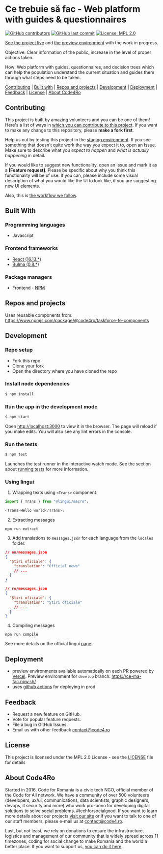 # Ce trebuie să fac - Web platform with guides & questionnaires

[![GitHub contributors](https://img.shields.io/github/contributors/code4romania/ce-ma-fac.svg?style=for-the-badge)](https://github.com/code4romania/ce-ma-fac/graphs/contributors) [![GitHub last commit](https://img.shields.io/github/last-commit/code4romania/ce-ma-fac.svg?style=for-the-badge)](https://github.com/code4romania/ce-ma-fac/commits/master) [![License: MPL 2.0](https://img.shields.io/badge/license-MPL%202.0-brightgreen.svg?style=for-the-badge)](https://opensource.org/licenses/MPL-2.0)

[See the project live](https://cetrebuiesafac.ro/) and [the preview environment](https://ce-ma-fac.now.sh/) with the work in progress.

Objective: Clear information of the public, increase in the level of proper actions taken.

How: Web platform with guides, questionnaires, and decision trees which can help the population understand the current situation and guides them through what steps need to be taken.

[Contributing](#contributing) | [Built with](#built-with) | [Repos and projects](#repos-and-projects) | [Development](#development) | [Deployment](#deployment) | [Feedback](#feedback) | [License](#license) | [About Code4Ro](#about-code4ro)

## Contributing

This project is built by amazing volunteers and you can be one of them! Here's a list of ways in [which you can contribute to this project](https://github.com/code4romania/.github/blob/master/CONTRIBUTING.md). If you want to make any change to this repository, please **make a fork first**.

Help us out by testing this project in the [staging environment](https://ce-ma-fac-git-develop.code4romania.now.sh). If you see something that doesn't quite work the way you expect it to, open an Issue. Make sure to describe what you _expect to happen_ and _what is actually happening_ in detail.

If you would like to suggest new functionality, open an Issue and mark it as a **[Feature request]**. Please be specific about why you think this functionality will be of use. If you can, please include some visual description of what you would like the UI to look like, if you are suggesting new UI elements.

Also, this is [the workflow we follow](https://github.com/code4romania/.github/blob/master/WORKFLOW.md).

## Built With

### Programming languages

- Javascript

### Frontend frameworks

- [React (16.13.\*)](https://reactjs.org/)
- [Bulma (0.8.\*)](https://bulma.io/)

### Package managers

- Frontend - [NPM](https://docs.npmjs.com/)

## Repos and projects

Uses reusable components from: https://www.npmjs.com/package/@code4ro/taskforce-fe-components

## Development

### Repo setup

- Fork this repo
- Clone your fork
- Open the directory where you have cloned the repo

### Install node dependencies

```sh
$ npm install
```

### Run the app in the development mode

```sh
$ npm start
```

Open [http://localhost:3000](http://localhost:3000) to view it in the browser. The page will reload if you make edits. You will also see any lint errors in the console.

### Run the tests

```sh
$ npm test
```

Launches the test runner in the interactive watch mode. See the section about [running tests](https://facebook.github.io/create-react-app/docs/running-tests) for more information.

### Using lingui

1. Wrapping texts using `<Trans>` component.

```js
import { Trans } from "@lingui/macro";

<Trans>Hello world</Trans>;
```

2. Extracting messages

`npm run extract`

3. Add translations to `messages.json` for each language from the `locales` folder.

```json
// en/messages.json
{
  "Știri oficiale": {
    "translation": "Official news"
    // ...
  }
}

// ro/messages.json
{
  "Știri oficiale": {
    "translation": "Știri oficiale"
    // ...
  }
}
```

4. Compiling messages

`npm run compile`

See more details on the official lingui [page](https://lingui.js.org/tutorials/react.html)

## Deployment

- preview environments available automatically on each PR powered by [Vercel](https://vercel.com/). Preview environment for `develop` branch: https://ce-ma-fac.now.sh/
- uses [github actions](https://github.com/features/actions) for deploying in prod

## Feedback

- Request a new feature on GitHub.
- Vote for popular feature requests.
- File a bug in GitHub Issues.
- Email us with other feedback contact@code4.ro

## License

This project is licensed under the MPL 2.0 License - see the [LICENSE](LICENSE) file for details

## About Code4Ro

Started in 2016, Code for Romania is a civic tech NGO, official member of the Code for All network. We have a community of over 500 volunteers (developers, ux/ui, communications, data scientists, graphic designers, devops, it security and more) who work pro-bono for developing digital solutions to solve social problems. #techforsocialgood. If you want to learn more details about our projects [visit our site](https://www.code4.ro/en/) or if you want to talk to one of our staff members, please e-mail us at contact@code4.ro.

Last, but not least, we rely on donations to ensure the infrastructure, logistics and management of our community that is widely spread across 11 timezones, coding for social change to make Romania and the world a better place. If you want to support us, [you can do it here](https://code4.ro/en/donate/).
